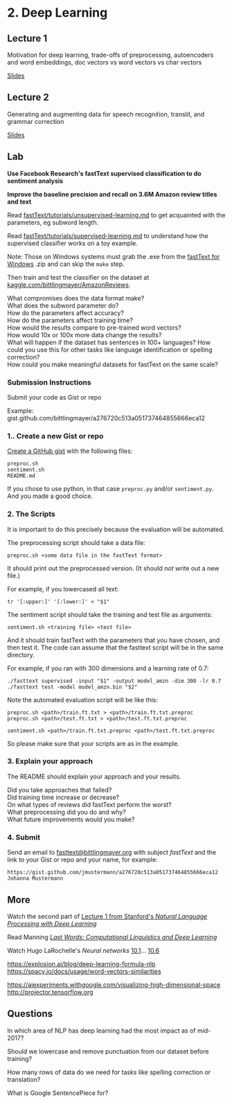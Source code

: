 
# 2. Deep Learning

## Lecture 1
Motivation for deep learning, trade-offs of preprocessing, autoencoders and word embeddings, doc vectors vs word vectors vs char vectors

[Slides](https://docs.google.com/presentation/d/1eV0nCqNphoZJ3v7bulyamGe4CepF6sDN9-xXuBnR6qc/edit?usp=sharing)

## Lecture 2
Generating and augmenting data for speech recognition, translit, and grammar correction

[Slides](https://docs.google.com/presentation/d/1rZYsCpMOop0z5oAvslWSw6l5PYHkjDY4ClD_n2vgaeg/edit?usp=sharing)

## Lab

**Use Facebook Research's fastText supervised classification to do sentiment analysis**

**Improve the baseline precision and recall on 3.6M Amazon review titles and text**

Read [fastText/tutorials/unsupervised-learning.md](https://github.com/facebookresearch/fastText/blob/master/tutorials/unsupervised-learning.md) to get acquainted with the parameters, eg subword length.

Read [fastText/tutorials/supervised-learning.md](https://github.com/facebookresearch/fastText/blob/master/tutorials/supervised-learning.md) to understand how the supervised classifier works on a toy example.

Note: Those on Windows systems must grab the .exe from the [fastText for Windows](https://github.com/xiamx/fastText/releases) .zip and can skip the `make` step.

Then train and test the classifier on the dataset at [kaggle.com/bittlingmayer/AmazonReviews](https://www.kaggle.com/bittlingmayer/AmazonReviews).

What compromises does the data format make?  
What does the subword parameter do?  
How do the parameters affect accuracy?  
How do the parameters affect training time?  
How would the results compare to pre-trained word vectors?  
How would 10x or 100x more data change the results?  
What will happen if the dataset has sentences in 100+ languages?
How could you use this for other tasks like language identification or spelling correction?  
How could you make meaningful datasets for fastText on the same scale?  

### Submission Instructions

Submit your code as Gist or repo

Example: gist.github.com/bittlingmayer/a276720c513a051737464855666eca12

### 1.. Create a new Gist or repo

<a href="https://gist.github.com" target="_blank">Create a GitHub gist</a> with the following files:  

```
preproc.sh
sentiment.sh
README.md
```
If you chose to use python, in that case `preproc.py` and/or `sentiment.py`.  And you made a good choice.

### 2. The Scripts

It is important to do this precisely because the evaluation will be automated.

The preprocessing script should take a data file:  
```
preproc.sh <some data file in the fastText format>
```
It should print out the preprocessed version.  (It should *not* write out a new file.)

For example, if you lowercased all text:
```
tr '[:upper:]' '[:lower:]' < "$1"
```

The sentiment script should take the training and test file as arguments:  
```
sentiment.sh <training file> <test file>
```
And it should train fastText with the parameters that you have chosen, and then test it.  The code can assume that the fasttext script will be in the same directory.

For example, if you ran with 300 dimensions and a learning rate of 0.7:
```
./fasttext supervised -input "$1" -output model_amzn -dim 300 -lr 0.7
./fasttext test -model model_amzn.bin "$2"
```

Note the automated evaluation script will be like this:

```
preproc.sh <path>/train.ft.txt > <path>/train.ft.txt.preproc
preproc.sh <path>/test.ft.txt > <path>/test.ft.txt.preproc

sentiment.sh <path>/train.ft.txt.preproc <path>/test.ft.txt.preproc
```
So please make sure that your scripts are as in the example.

### 3. Explain your approach

The README should explain your approach and your results.

Did you take approaches that failed?  
Did training time increase or decrease?  
On what types of reviews did fastText perform the worst?   
What preprocessing did you do and why?  
What future improvements would you make?  

### 4. Submit

Send an email to fasttext@bittlingmayer.org with subject *fastText* and the link to your Gist or repo and your name, for example:

```
https://gist.github.com/jmustermann/a276720c513a051737464855666eca12
Johanna Mustermann
```


## More

Watch the second part of [Lecture 1 from Stanford's *Natural Language Processing with Deep Learning*](https://www.youtube.com/watch?v=OQQ-W_63UgQ)  

Read Manning [*Last Words: Computational Linguistics and Deep Learning*](mitp.nautil.us/article/170/last-words-computational-linguistics-and-deep-learning)  

Watch Hugo LaRochelle's *Neural networks* [10.1](https://www.youtube.com/watch?v=OzZIOiMVUyM&list=PL6Xpj9I5qXYEcOhn7TqghAJ6NAPrNmUBH&index=79)... [10.6](https://www.youtube.com/watch?v=FoDz01QNSiY&index=84&list=PL6Xpj9I5qXYEcOhn7TqghAJ6NAPrNmUBH)

https://explosion.ai/blog/deep-learning-formula-nlp  
https://spacy.io/docs/usage/word-vectors-similarities

https://aiexperiments.withgoogle.com/visualizing-high-dimensional-space  
http://projector.tensorflow.org

## Questions

In which area of NLP has deep learning had the most impact as of mid-2017?

Should we lowercase and remove punctuation from our dataset before training?

How many rows of data do we need for tasks like spelling correction or translation?

What is Google SentencePiece for?
